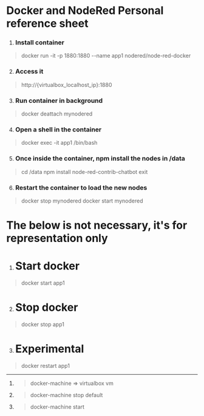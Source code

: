 # Docker and NodeRed Personal reference sheet

1. ### Install container
> docker run -it -p 1880:1880 --name app1 nodered/node-red-docker

2. ### Access it
> http://{virtualbox_localhost_ip}:1880

3. ### Run container in background
> docker deattach mynodered

4. ### Open a shell in the container
> docker exec -it app1 /bin/bash

5. ### Once inside the container, npm install the nodes in /data
> cd /data
> npm install node-red-contrib-chatbot
> exit

6. ### Restart the container to load the new nodes
> docker stop mynodered
> docker start mynodered

# The below is not necessary, it's for representation only

1. # Start docker
> docker start app1

2. # Stop docker
> docker stop app1

3. # Experimental
> docker restart app1

-------------------------
1. > docker-machine => virtualbox vm

2. > docker-machine stop default

3. > docker-machine start 
